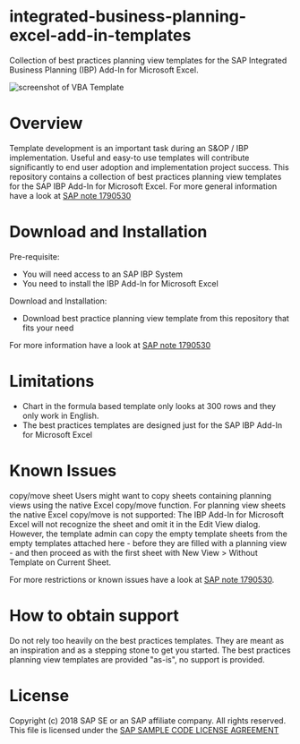 # integrated-business-planning-excel-add-in-templates
Collection of best practices planning view templates for the SAP Integrated Business Planning (IBP) Add-In for Microsoft Excel.

![screenshot of VBA Template](https://github.com/SAP/integrated-business-planning-excel-add-in-templates/blob/master/media/screenshot.png "screenshot of a VBA Template")

# Overview
Template development is an important task during an S&OP / IBP implementation. Useful and easy-to use templates will contribute significantly to end user adoption and implementation project success. This repository contains a collection of best practices planning view templates for the SAP IBP Add-In for Microsoft Excel.
For more general information have a look at [SAP note 1790530](https://launchpad.support.sap.com/#/notes/1790530)

# Download and Installation
Pre-requisite:
* You will need access to an SAP IBP System
* You need to install the IBP Add-In for Microsoft Excel

Download and Installation:
* Download best practice planning view template from this repository that fits your need

For more information have a look at [SAP note 1790530](https://launchpad.support.sap.com/#/notes/1790530)

# Limitations
* Chart in the formula based template only looks at 300 rows and they only work in English.
* The best practices templates are designed just for the SAP IBP Add-In for Microsoft Excel

# Known Issues
copy/move sheet
Users might want to copy sheets containing planning views using the native Excel copy/move function. For planning view sheets the native Excel copy/move is not supported: The IBP Add-In for Microsoft Excel will not recognize the sheet and omit it in the Edit View dialog. However, the template admin can copy the empty template sheets from the empty templates attached here - before they are filled with a planning view - and then proceed as with the first sheet with New View > Without Template on Current Sheet.

For more restrictions or known issues have a look at [SAP note 1790530](https://launchpad.support.sap.com/#/notes/1790530).

# How to obtain support
Do not rely too heavily on the best practices templates. They are meant as an inspiration and as a stepping stone to get you started.
The best practices planning view templates are provided "as-is", no support is provided.

# License
Copyright (c) 2018 SAP SE or an SAP affiliate company. All rights reserved.
This file is licensed under the [SAP SAMPLE CODE LICENSE AGREEMENT](https://github.com/SAP/integrated-business-planning-excel-add-in-templates/blob/master/LICENSE)

